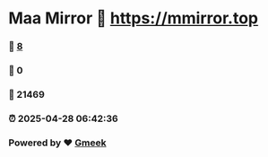 # Maa Mirror :link: https://mmirror.top 
### :page_facing_up: [8](https://mmirror.top/tag.html) 
### :speech_balloon: 0 
### :hibiscus: 21469 
### :alarm_clock: 2025-04-28 06:42:36 
### Powered by :heart: [Gmeek](https://github.com/Meekdai/Gmeek)
